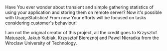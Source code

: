 Have You ever wonder about transient and simple gathering statistics of using your application and storing them on remote server? Now it's possible with UsageStatistics! From now Your efforts will be focused on tasks considering customer's behaviour!

I am not the original creator of this project, all the credit goes to Krzysztof Matuszek, Jakub Kubiak, Krzysztof Biereznoj and Pawel Nieradka from the Wroclaw University of Technology.
